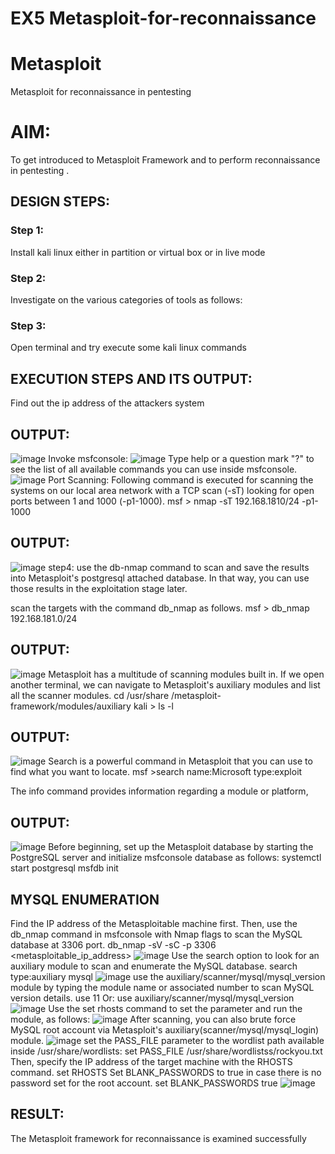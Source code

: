 # EX5 Metasploit-for-reconnaissance
# Metasploit
Metasploit for reconnaissance in pentesting

# AIM:

To get introduced to Metasploit Framework and to  perform reconnaissance  in pentesting .

## DESIGN STEPS:

### Step 1:

Install kali linux either in partition or virtual box or in live mode

### Step 2:

Investigate on the various categories of tools as follows:

### Step 3:

Open terminal and try execute some kali linux commands

## EXECUTION STEPS AND ITS OUTPUT:
Find out the ip address of the attackers system

## OUTPUT:
![image](https://github.com/user-attachments/assets/79d0d35f-73e5-40bf-a9d2-dcdec60dca6f)
Invoke msfconsole:
![image](https://github.com/user-attachments/assets/729ebfae-a261-4743-b1d9-9716ada0c45a)
Type help or a question mark "?" to see the list of all available commands you can use inside msfconsole.
![image](https://github.com/user-attachments/assets/b95a9296-6c23-426f-ad10-2fec0fb62528)
Port Scanning:
Following command is executed for scanning the systems on our local area network with a TCP scan (-sT) looking for open ports between 1 and 1000 (-p1-1000). msf > nmap -sT 192.168.1810/24 -p1-1000
## OUTPUT:
![image](https://github.com/user-attachments/assets/2776d9e4-19cd-4dd3-9424-2556e859f5d7)
step4: use the db-nmap command to scan and save the results into Metasploit's postgresql attached database. In that way, you can use those results in the exploitation stage later.

scan the targets with the command db_nmap as follows. msf > db_nmap 192.168.181.0/24
## OUTPUT:
![image](https://github.com/user-attachments/assets/97a41615-8ef8-4d35-8c53-232c73c09c58)
Metasploit has a multitude of scanning modules built in. If we open another terminal, we can navigate to Metasploit's auxiliary modules and list all the scanner modules. cd /usr/share /metasploit-framework/modules/auxiliary kali > ls -l
## OUTPUT:
![image](https://github.com/user-attachments/assets/03d96247-1842-48d9-893a-aa57286c5fe7)
Search is a powerful command in Metasploit that you can use to find what you want to locate. msf >search name:Microsoft type:exploit

The info command provides information regarding a module or platform,
## OUTPUT:
![image](https://github.com/user-attachments/assets/5d17af72-b9e1-4454-aa50-32046cb8dabd)
Before beginning, set up the Metasploit database by starting the PostgreSQL server and initialize msfconsole database as follows: systemctl start postgresql msfdb init
## MYSQL ENUMERATION
Find the IP address of the Metasploitable machine first. Then, use the db_nmap command in msfconsole with Nmap flags to scan the MySQL database at 3306 port. db_nmap -sV -sC -p 3306 <metasploitable_ip_address>
![image](https://github.com/user-attachments/assets/9310e40f-d064-4bdb-8a31-c85c89420b32)
Use the search option to look for an auxiliary module to scan and enumerate the MySQL database. search type:auxiliary mysql
![image](https://github.com/user-attachments/assets/2754c09e-3a13-479b-8db0-559ed6f21e35)
use the auxiliary/scanner/mysql/mysql_version module by typing the module name or associated number to scan MySQL version details. use 11 Or: use auxiliary/scanner/mysql/mysql_version
![image](https://github.com/user-attachments/assets/01e2c7bc-ef3c-4d3f-993e-bf8e78155187)
Use the set rhosts command to set the parameter and run the module, as follows:
![image](https://github.com/user-attachments/assets/a00437c3-3a30-4a48-9860-ea868b6220c1)
After scanning, you can also brute force MySQL root account via Metasploit's auxiliary(scanner/mysql/mysql_login) module.
![image](https://github.com/user-attachments/assets/5fd00577-bc38-4acb-be5d-e6a307688f64)
set the PASS_FILE parameter to the wordlist path available inside /usr/share/wordlists: set PASS_FILE /usr/share/wordlistss/rockyou.txt Then, specify the IP address of the target machine with the RHOSTS command. set RHOSTS Set BLANK_PASSWORDS to true in case there is no password set for the root account. set BLANK_PASSWORDS true
![image](https://github.com/user-attachments/assets/60c54517-e801-4a02-a585-1b3789a22f43)

## RESULT:
The Metasploit framework for reconnaissance is  examined successfully
